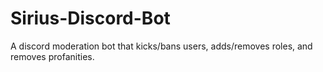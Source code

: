 # Sirius-Discord-Bot
A discord moderation bot that kicks/bans users, adds/removes roles, and removes profanities.
